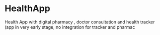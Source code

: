 # HealthApp
Health App with digital pharmacy , doctor consultation and health tracker (app in very early stage, no integration for tracker and pharmac
